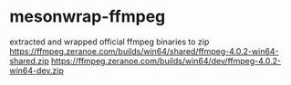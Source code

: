 # mesonwrap-ffmpeg

extracted and wrapped official ffmpeg binaries to zip
https://ffmpeg.zeranoe.com/builds/win64/shared/ffmpeg-4.0.2-win64-shared.zip
https://ffmpeg.zeranoe.com/builds/win64/dev/ffmpeg-4.0.2-win64-dev.zip
